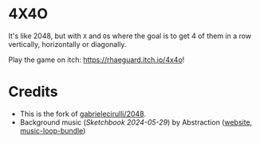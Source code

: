 # 4X4O

It's like 2048, but with `X` and `O`s where the goal is to get 4 of them in a row vertically, horizontally or diagonally.

Play the game on itch: https://rhaeguard.itch.io/4x4o!

# Credits

- This is the fork of [gabrielecirulli/2048](https://github.com/gabrielecirulli/2048).
- Background music (_Sketchbook 2024-05-29_) by Abstraction ([website](https://abstractionmusic.com/), [music-loop-bundle](https://tallbeard.itch.io/music-loop-bundle))
